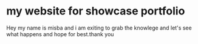 # my website for showcase portfolio

Hey my name is misba and i am exiting to grab the knowlege and let's see what happens and hope for best.thank you